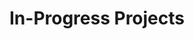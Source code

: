 ---
title: In-Progress Projects
cms_exclude: true

# View.
view: article-grid

# Optional header image (relative to `static/media/` folder).
sections:
  - block: collection
    content:
      title: In-Progress Projects
      text: ''
      filters:
        folders:
          - In-Progress
    design:
      view: article-grid
      fill_image: false
      columns: 4
---